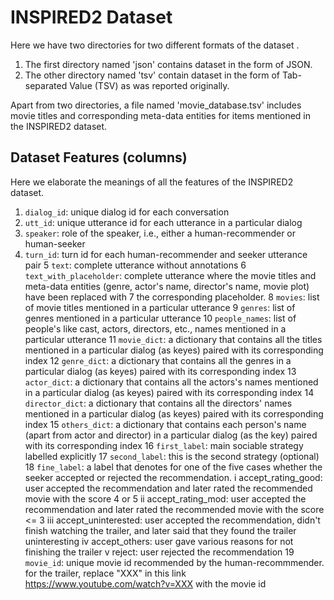 # INSPIRED2 Dataset

Here we have two directories for two different formats of the dataset .

1. The first directory named 'json' contains dataset in the form of JSON.
2. The other directory named 'tsv' contain dataset in the form of Tab-separated Value (TSV) as was reported originally. 

Apart from two directories, a file named 'movie_database.tsv' includes movie titles and corresponding meta-data entities for items mentioned in the INSPIRED2 dataset.

## Dataset Features (columns)
Here we elaborate the meanings of all the features of the INSPIRED2 dataset.


1.  `dialog_id`: unique dialog id for each conversation
2. `utt_id`: unique utterance id for each utterance in a particular dialog
3. `speaker`: role of the speaker, i.e., either a human-recommender or human-seeker
4. `turn_id`: turn id for each human-recommender and seeker utterance pair
5 `text`: complete utterance without annotations 
6 `text_with_placeholder`: complete utterance where the movie titles and meta-data entities (genre, actor's name, director's name, movie plot) have been replaced with 7  the corresponding placeholder. 
8 `movies`: list of movie titles mentioned in a particular utterance
9 `genres`: list of genres mentioned in a particular utterance
10 `people_names`: list of people's like cast, actors, directors, etc., names mentioned in a particular utterance
11 `movie_dict`: a dictionary that contains all the titles mentioned in a particular dialog (as keyes) paired with its corresponding index
12 `genre_dict`: a dictionary that contains all the genres in a particular dialog (as keyes) paired with its corresponding index
13 `actor_dict`: a dictionary that contains all the actors's names mentioned in a particular dialog (as keyes) paired with its corresponding index
14 `director_dict`: a dictionary that contains all the directors' names mentioned in a particular dialog (as keyes) paired with its corresponding index
15 `others_dict`: a dictionary that contains each person's name (apart from actor and director) in a particular dialog (as the key) paired with its corresponding index
16 `first_label`: main sociable strategy labelled explicitly
17 `second_label`: this is the second strategy (optional)
18 `fine_label`: a label that denotes for one of the five cases whether the seeker accepted or rejected the recommendation.
	i accept_rating_good: user accepted the recommendation and later rated the recommended movie with the score 4 or 5
	ii accept_rating_mod: user accepted the recommendation and later rated the recommended movie with the  score <= 3
	iii accept_uninterested: user accepted the recommendation, didn't finish watching the trailer, and later said that they found the trailer uninteresting
	iv accept_others: user gave various reasons for not finishing the trailer
	v reject: user rejected the recommendation
19 `movie_id`: unique movie id recommended by the human-recommmender. for the trailer, replace "XXX" in this link https://www.youtube.com/watch?v=XXX with the movie id
